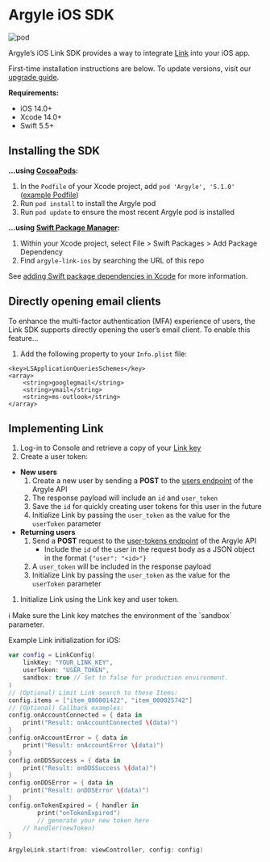 # Argyle iOS SDK
![pod](https://img.shields.io/cocoapods/v/Argyle?style=for-the-badge)

Argyle’s iOS Link SDK provides a way to integrate [Link](https://docs.argyle.com/guides/docs/argyle-link-overview) into your iOS app.

First-time installation instructions are below. To update versions, visit our [upgrade guide](https://github.com/argyle-systems/argyle-link-ios/blob/master/UPGRADING.md).

**************************Requirements:**************************

- iOS 14.0+
- Xcode 14.0+
- Swift 5.5+

## Installing the SDK

**…using [CocoaPods](https://cocoapods.org/):**

1. In the `Podfile` of your Xcode project, add `pod 'Argyle', '5.1.0'` ([example Podfile](https://github.com/argyle-systems/argyle-link-ios/blob/master/ArgyleExample/Podfile))
2. Run `pod install` to install the Argyle pod
3. Run `pod update` to ensure the most recent Argyle pod is installed

**…using [Swift Package Manager](https://www.swift.org/package-manager/):**

1. Within your Xcode project, select File > Swift Packages > Add Package Dependency
2. Find `argyle-link-ios` by searching the URL of this repo

See [adding Swift package dependencies in Xcode](https://developer.apple.com/documentation/xcode/adding-package-dependencies-to-your-app#Add-a-package-dependency) for more information.

## Directly opening email clients

To enhance the multi-factor authentication (MFA) experience of users, the Link SDK supports directly opening the user’s email client. To enable this feature…

1. Add the following property to your `Info.plist` file:

```
<key>LSApplicationQueriesSchemes</key>
<array>
    <string>googlegmail</string>
    <string>ymail</string>
    <string>ms-outlook</string>
</array>
```

## Implementing Link

1. Log-in to Console and retrieve a copy of your [Link key](https://console.argyle.com/link-key)
2. Create a user token:
- **New users**
    1. Create a new user by sending a **POST** to the [users endpoint](https://docs.argyle.com/guides/reference/create-a-user) of the Argyle API
    2. The response payload will include an `id` and `user_token`
    3. Save the `id` for quickly creating user tokens for this user in the future
    4. Initialize Link by passing the `user_token` as the value for the `userToken` parameter
- **Returning users**
    1. Send a **POST** request to the [user-tokens endpoint](https://docs.argyle.com/guides/reference/create-a-user-token) of the Argyle API
        - Include the `id` of the user in the request body as a JSON object in the format `{"user": "<id>"}`
    2. A `user_token` will be included in the response payload
    3. Initialize Link by passing the `user_token` as the value for the `userToken` parameter
1. Initialize Link using the Link key and user token. 

<aside>
ℹ️ Make sure the Link key matches the environment of the `sandbox` parameter.

</aside>

Example Link initialization for iOS:

```swift
var config = LinkConfig(
    linkKey: "YOUR_LINK_KEY",
    userToken: "USER_TOKEN",
    sandbox: true // Set to false for production environment.
)
// (Optional) Limit Link search to these Items:
config.items = ["item_000001422", "item_000025742"]
// (Optional) Callback examples:
config.onAccountConnected = { data in
    print("Result: onAccountConnected \(data)")
}
config.onAccountError = { data in
    print("Result: onAccountError \(data)")
}
config.onDDSSuccess = { data in
    print("Result: onDDSSuccess \(data)")
}
config.onDDSError = { data in
    print("Result: onDDSError \(data)")
}
config.onTokenExpired = { handler in
		print("onTokenExpired")
		// generate your new token here
    // handler(newToken)
}

ArgyleLink.start(from: viewController, config: config)
```
